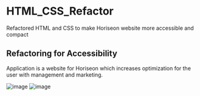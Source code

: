 # HTML_CSS_Refactor
Refactored HTML and CSS to make Horiseon website more accessible and compact


## Refactoring for Accessibility 
Application is a website for Horiseon which increases optimization for the user with management and marketing. 


![image](https://user-images.githubusercontent.com/99767019/160307244-460e6ad9-c3ba-4448-9d06-dea539e86971.png)
![image](https://user-images.githubusercontent.com/99767019/160307765-608c5a84-6ec1-4d9e-b5a0-abb6ca617d47.png)
